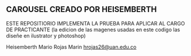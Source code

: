 ## CAROUSEL CREADO POR HEISEMBERTH 
ESTE REPOSITIORIO IMPLEMENTA LA PRUEBA PARA APLICAR AL CARGO DE PRACTICANTE
(la edicion de las magenes usadas en este codigo las diseñe en ilustrator y photoshop)

Heisemberth Mario Rojas Marin
hrojas26@uan.edu.co
